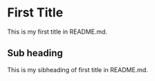 # First Title

This is my first title in README.md.

## Sub heading
This is my sibheading of first title in README.md.
